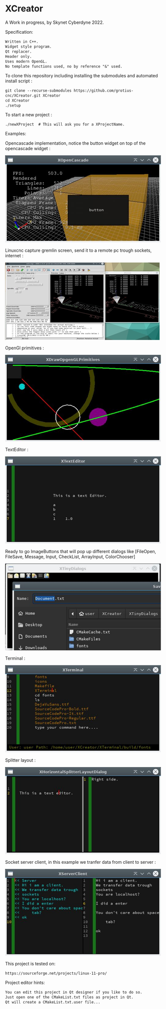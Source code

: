 # XCreator

A Work in progress, by Skynet Cyberdyne 2022.

Specification:

	Written in C++.
	Widget style program.
	Qt replacer.
	Header only.
	Uses modern OpenGL.
	No template functions used, no by reference "&" used.

To clone this repository including installing the submodules and automated install script :
	
	git clone --recurse-submodules https://github.com/grotius-cnc/XCreator.git XCreator
	cd XCreator
	./setup

To start a new project :

	./newXProject  # This will ask you for a XProjectName.

Examples:

Opencascade implementation, notice the button widget on top of the opencascade widget :

![XDesignerDialog](https://raw.githubusercontent.com/grotius-cnc/XCreator/main/XOpenCascadeTexture/XOpenCascadeTexture.jpg)

Linuxcnc capture gremlin screen, send it to a remote pc trough sockets, internet :

![XDesignerDialog](https://github.com/grotius-cnc/XCreator/blob/main/XLcncClientServer/XSocketServer.jpg)

OpenGl primitives :

![XDesignerDialog](https://raw.githubusercontent.com/grotius-cnc/XCreator/main/XDrawOpenGLPrimitives/XDrawOpenGLPrimitives.jpg)

TextEditor :

![XTextEditor](https://raw.githubusercontent.com/grotius-cnc/XCreator/main/XTextEditorDialog/XTextEditorDialog.jpg)

Ready to go ImageButtons that will pop up different dialogs like [FileOpen, FileSave, Message, Input, CheckList, ArrayInput, ColorChooser]

![XTextEditor](https://raw.githubusercontent.com/grotius-cnc/XCreator/main/XTinyDialogs/XTinyDialogs.jpg)

Terminal :

![XFileOpenDialog](https://raw.githubusercontent.com/grotius-cnc/XCreator/main/XTerminal/XTerminal.jpg)

Splitter layout : 

![XFileOpenDialog](https://raw.githubusercontent.com/grotius-cnc/XCreator/main/XHorizontalSplitterDialog/XHorizontalSplitterLayout.jpg)

Socket server client, in this example we tranfer data from client to server : 

![XFileOpenDialog](https://raw.githubusercontent.com/grotius-cnc/XCreator/main/XSocket/XSocket.jpg)

This project is tested on:

	https://sourceforge.net/projects/linux-11-pro/

Project editor hints:

	You can edit this project in Qt designer if you like to do so. 
	Just open one of the CMakeList.txt files as project in Qt.
	Qt will create a CMakeList.txt.user file... 


	
	
	



